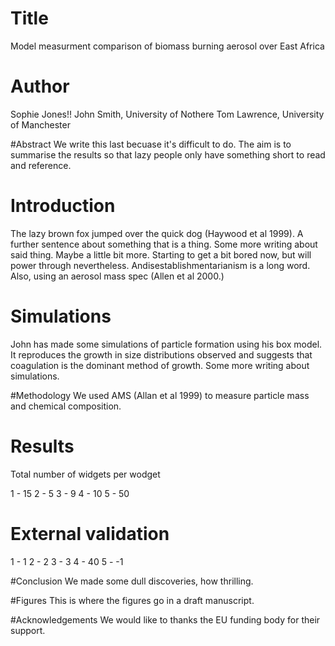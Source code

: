 # Title
Model measurment comparison of biomass burning aerosol over East Africa


# Author
Sophie Jones!!
John Smith, University of Nothere
Tom Lawrence, University of Manchester

#Abstract
We write this last becuase it's difficult to do. The aim is to summarise the results so that lazy people only have something short to read and reference.

# Introduction
The lazy brown fox jumped over the quick dog (Haywood et al 1999). A further sentence about something that is a thing. Some more writing about said thing. Maybe a little bit more.
Starting to get a bit bored now, but will power through nevertheless. Andisestablishmentarianism is a long word.
Also, using an aerosol mass spec (Allen et al 2000.)

# Simulations
John has made some simulations of particle formation using his box model.
It reproduces the growth in size distributions observed and suggests that coagulation is the dominant method of growth. Some more writing about simulations.


#Methodology
We used AMS (Allan et al 1999) to measure particle mass and chemical composition.


# Results
Total number of widgets per wodget

1 - 15
2 - 5
3 - 9
4 - 10
5 - 50


# External validation

1 - 1
2 - 2
3 - 3
4 - 40
5 - -1


#Conclusion
We made some dull discoveries, how thrilling.

#Figures
This is where the figures go in a draft manuscript.

#Acknowledgements
We would like to thanks the EU funding body for their support.

